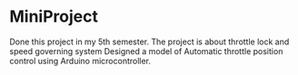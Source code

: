 # MiniProject
Done this project in my 5th semester.
The project is about throttle lock and speed governing system
Designed a model of Automatic throttle position control using Arduino microcontroller.
